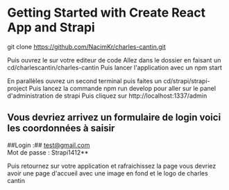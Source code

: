 # Getting Started with Create React App and Strapi

git clone https://github.com/NacimKr/charles-cantin.git

Puis ouvrez le sur votre editeur de code
Allez dans le dossier en faisant un cd/charlescantin/charles-cantin
Puis lancer l'application avec un npm start


En parallèles ouvrez un second terminal puis faites un cd/strapi/strapi-project
Puis lancez la commande npm run develop pour aller sur le panel d'administration de strapi
Puis cliquez sur http://localhost:1337/admin

## Vous devriez arrivez un formulaire de login voici les coordonnées à saisir
##Login :## test@gmail.com <br/>
Mot de passe : Strapi1412**

Puis retournez sur votre application et rafraichissez la page vous devriez avoir une page d'accueil avec une image en fond et le logo de charles cantin
